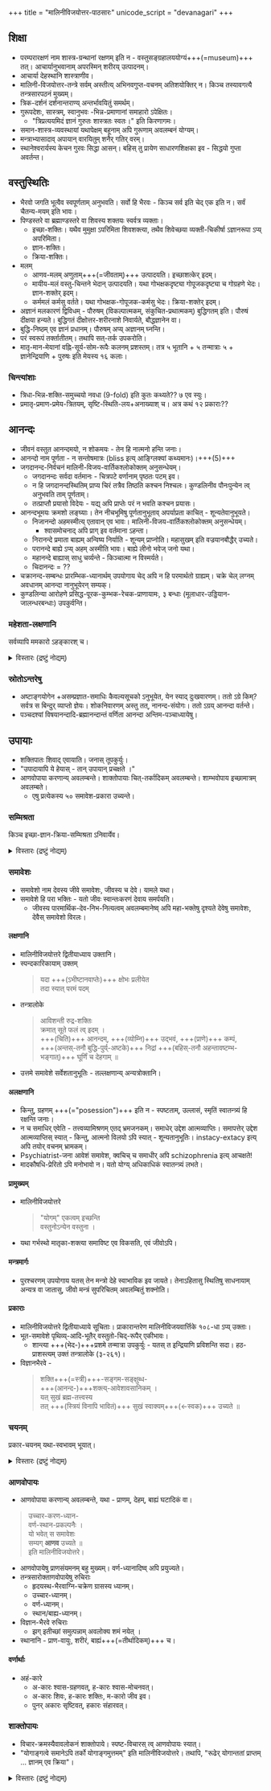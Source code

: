 +++
title = "मालिनीविजयोत्तर-पाठसारः"
unicode_script = "devanagari"
+++

## शिक्षा
- परम्परारक्षणं नाम शास्त्र-ग्रन्थानां रक्षणम् इति न - वस्तुसङ्ग्रहालययोग्यं+++(=museum)+++ तत्। आचार्यानुभवानाम् अपरस्मिन् शरीरय् उत्पादनम्।
- आचार्या देहस्थानि शास्त्राणीव।
- मालिनी-विजयोत्तर-तन्त्रे सर्वम् अस्तीत्य् अभिनवगुप्त-वचनम् अतिशयोक्तिर् न। किञ्च तस्यावगत्यै तन्त्रसारपठनं मुख्यम्। 
- त्रिक-दर्शनं दर्शनान्तराण्य् अन्तर्भावयितुं समर्थम्।
- गुरूपदेशः, सास्त्रम्, स्वानुभवः -भिन्न-प्रमाणानां समाहारो ऽपेक्षितः।
  - "त्रिप्रत्ययमिदं ज्ञानं गुरुतः शास्त्रतः स्वतः।" इति किरणागमः।
- समान-शास्त्र-व्यवस्थायां यथापेक्षम् बहूनाम् अपि गुरूणाम् अवलम्बनं योग्यम्। 
- मन्त्राभ्यासादाव् अपायान् वारयितुम् शनैर् गतिर् वरम्।  
- स्थानेश्वरार्यस्य केचन गुरवः सिद्धा आसन्। बहिस् तु प्रायेण साधारणशिक्षका इव - सिद्धयो गुप्ता अवर्तन्त।

## वस्तुस्थितिः
- भैरवो जगति भूत्वैव स्वपूर्णताम् अनुभवति। सर्वो हि भैरवः - किञ्च सर्व इति चेद् एक इति न। सर्वं चैतन्य-मयम् इति भावः।
- पिण्डस्तरे वा ब्रह्माण्डस्तरे वा शिवस्य शक्तयः स्वर्वत्र व्यक्ताः।
  - इच्छा-शक्तिः। यथैव मुमुक्षा ऽपरिमिता शिवशक्त्या, तथैव शिवेच्छया व्यक्ती-चिकीर्षा ऽज्ञानरूपा ऽप्य् अपरिमिता।
  - ज्ञान-शक्तिः। 
  - क्रिया-शक्तिः। 
- मलम्
  - आणव-मलम् अणुताम्+++(=जीवताम्)+++ उत्पादयति। इच्छाशत्केर् इदम्।
  - मायीय-मलं वस्तु-चिन्तने भेदान् उत्पादयति। यथा गोभक्षकदृष्ट्या गोपूजकदृष्ट्या च गोग्रहणे भेदः। ज्ञान-शक्तेर् इदम्।
  - कर्ममलं कर्मसु वर्तते। यथा गोभक्षक-गोपूजक-कर्मसु भेदः। क्रिया-शक्तेर् इदम्।
- अज्ञानं मलकारणं द्विविधम् - पौरुषम् (विकल्पात्मकम्, संकुचित-प्रथात्मकम्) बुद्धिगतम् इति। पौरुषं दीक्षया हन्यते। बुद्धिगतं दीक्षोत्तर-शरीरनाशे निवार्यते, बौद्धज्ञानेन वा।  
- बुद्धि-निष्ठम् एव ज्ञानं प्रधानम्। पौरुषम् अप्य् अज्ञानम् घ्नन्ति।
- परं स्वरूपं तर्क्तातीतम्। तथापि सत्-तर्क उपकरोति।
- मातृ-मान-मेयानां वह्नि-सूर्य-सोम-रूपैः कलनम् प्रशस्तम्। तत्र ५ भूतानि + ५ तन्मात्राः ५ + ज्ञानेन्द्रियाणि + पुरुषः इति मेयस्य १६ कलाः। 

### चिन्त्यांशाः
- त्रिधा-भिन्न-शक्ति-समुच्चयो नवधा (9-fold) इति कुतः कथ्यते?? ७ एव स्युः। 
- प्रमातृ-प्रमाण-प्रमेय-त्रितयम्, सृष्टि-स्थिति-लय+अनाख्याश् च। अत्र कथं १२ प्रकाराः??

## आनन्दः
- जीवनं वस्तुत आनन्दमयो, न शोकमयः - तेन हि नात्मनो हन्ति जनाः।
- आनन्दो नाम पूर्णता - न सन्तोषमात्रः (bliss इत्य् आङ्ग्लिक्यां कथ्यमानः)।+++(5)+++
- जगदानन्द-निर्वचनं मालिनी-विजय-वार्तिकश्लोकोक्तम् अनुसन्धेयम्।
  - जगदानन्दः सर्वदा वर्तमानः - चित्रपटे वर्णानाम् पृष्ठतः पटम् इव।
  - न हि जगदानन्दस्थितिम् प्राप्य चिरं तत्रैव तिष्ठति कश्चन निश्चलः। कुण्डलिनीव पौनःपुन्येन त्व् अनुभवति ताम् पूर्णताम्।
  - तत्प्राप्तौ प्रयासो विदेयः - यद्य् अपि प्राप्तेः परं न भवति कश्चन प्रयासः।
- आनन्दभूमयः क्रमशो लङ्घ्याः। तेन नीचभूमिषु पूर्णतानुभूताव् अपर्याप्रता काचित् - शून्यतेवानुभूयते।
  - निजानन्दो अहमस्मीत्य् एतावान् एव भावः। मालिनी-विजय-वार्तिकश्लोकोक्तम् अनुसन्धेयम्।
    - श्वासमोचनाद् अपि प्राग् इव वर्तमाना ऽहन्ता।
  - निरानन्दे प्रमाता बाह्यम् अन्विष्य निर्याति - शून्यम् प्राप्नोति। महासुखम् इति वज्रयानबौद्धैर् उच्यते।
  - परानन्दे बाह्ये ऽप्य् अहम् अस्मीति भावः। बाह्ये लीनो भवेज् जनो यथा।
  - महानन्दे बाह्यास् साधु चर्व्यन्ते - किञ्चात्मा न विस्मर्यते।
  - चिदानन्दः = ??
- चक्रानन्द-सम्बन्धः प्रारम्भिक-ध्यानार्थम् उपयोगाय चेद् अपि न हि परमार्थतो ग्राह्यम्। चक्रे चेल् लग्नम् अवधानम् आनन्दा नानुभूयेरन् सम्यक्।
- कुण्डलिन्या आरोहणे प्रसिद्ध-पूरक-कुम्भक-रेचक-प्राणायामः, ३ बन्धाः (मूलाधार-उड्डियान-जालन्धरबन्धाः) उपकुर्वन्ति।

### महेशता-लक्षणानि
सर्वव्यापि ममकारो ऽहङ्कारश् च। 

<details><summary>विस्तारः (द्रष्टुं नोद्यम्)</summary>

- मालिनीविजयोत्तरोक्तो भावः -
  > अहम् एव परं तत्त्वं  
  > मयि सर्वम् इदं जगत् ।
- ईश्वरप्रत्यभिज्ञाकारिकायाम्
  > सर्वो ममायं विभव  
  इत्येवं परिजानतः।  
  विश्वात्मनो विकल्पानां  
  प्रसरे ऽपि महेशता  ॥

#### शिवदृष्टौ
> सङ्कल्प-प्रभवं सर्वं  
जगद् एतद् अनन्तकम् ।  
सर्वं ममेति निर्व्यूढे  
स्यात् तद् एक-मयो भवः

> सर्वाकाराभिमानेन  
ममेति-दृढ-सक्तिना ।  
सर्वाकार-समापत्तिर्  
अनन्तैवोपजायते ॥
</details>



### स्रोतोऽन्तरेषु
- अष्टाङ्गयोगेन +असम्प्रज्ञात-समाधिः कैवल्यसूचको ऽनुभूयेत, येन स्याद् दुःखवारणम्। ततो ऽग्रे किम्? सर्वत्र स बिन्दुर् व्याप्तो ज्ञेयः। शोकनिवारणम् अस्तु तत्, नानन्द-संयोगः। ततो ऽग्रय् आनन्दा वर्तन्ते।
- पञ्चदश्यां विषयानन्दादि-ब्रह्मानन्दान्तं वर्णिता आनन्दा अन्तिम-पञ्चाध्यायेषु। 

## उपायाः
- शक्तिपातः शिवाद् एवायाति। जनास् तूपकुर्युः। 
- "उपादायापि ये हेयास् - तान् उपायान् प्रचक्षते ।"
- आणवोपाया करणान्य् अवलम्बन्ते। शाक्तोपायाः चित्-तर्कादिकम् अवलम्बन्ते। शाम्भवोपाय इच्छामात्रम् अवलम्बते।
  - एषु प्रत्येकस्य ५० समावेश-प्रकारा उच्यन्ते।

### सम्मिश्रता
किञ्च इच्छा-ज्ञान-क्रिया-सम्मिश्रता ऽनिवार्येव। 

<details><summary>विस्तारः (द्रष्टुं नोद्यम्)</summary>

> क्रियादिकाः शक्तयस्,  
> ताः संविद्-रूपाधिका न हि ।

अपि च 

> न सोऽस्ति प्रत्ययो लोके यः शब्दानुगमं विना ।  
> अनुविद्धमिव ज्ञानं सर्वं शब्देन भासते ॥  
</details>




### समावेशः
- समावेशो नाम देवस्य जीवे समावेशः, जीवस्य च देवे। यामले यथा।
- समावेशे हि परा भक्तिः - यतो जीवः स्वान्तःकरणं देवाय समर्पयति।  
  - जीवस्य पारमार्थिक-देव-निभ-नित्यत्वम् अवलम्बमानेष्व् अपि महा-भक्तेषु दृश्यते देवेषु समावेशः, देवैस् समावेशो विरलः। 

#### लक्षणानि
- मालिनीविजयोत्तरे द्वितीयाध्याय उक्तानि।
- स्पन्दकारिकायाम् उक्तम्  
  > यदा +++(ऽभीष्टानवाप्तेः)+++ क्षोभः प्रलीयेत  
  > तदा स्यात् परमं पदम्
- तन्त्रालोके    
  > आविशन्ती रुद्र-शक्तिः  
  क्रमात् सूते फलं त्व् इदम् ।  
  +++(चिति)+++ आनन्दम्, +++(व्योम्नि)+++ उद्भवं, +++(प्राणे)+++ कम्पं,  
  +++(अन्तस्-तनौ बुद्धि-पुर्य्-अष्टके)+++ निद्रां +++(बहिस्-तनौ अहन्तावष्टम्भ-भङ्गात्)+++  घूर्णिं च देहगाम् ॥
- उत्तमे समावेशे सर्वेशतानुभूतिः - तल्लक्षणान्य् अन्यत्रोक्तानि। 

#### अलक्षणानि
- किन्तु, ग्रहणम् +++(="posession")+++ इति न - स्पष्टताम्, उल्लासं, स्मृतिं स्वातन्त्र्यं हि रक्षन्ति जनाः।
- न च समाधिर् एवेति - तत्त्वव्यामिश्रणम् एतद् भ्रमजनकम्। समाधेर् उद्देश आत्मव्याप्तिः। समापत्तेर् उद्देश आत्मव्याप्तिस् स्यात् - किन्तु, आत्मनो विलयो ऽपि स्यात् - शून्यतानुभूतिः। instacy-extacy इत्य् अपि तयोर् वचनम् भ्रामकम्।
- Psychiatrist-जना आवेशं समावेश, क्वचिच् च समाधीर् अपि schizophrenia इत्य् आचक्षते!  
- मादकौषधि-प्रेरितो ऽपि मनोभावो न। यतो योग्य् अधिकाधिकं स्वातन्त्र्यं लभते।


#### प्रामुख्यम्
- मालिनीविजयोत्तरे 
  > "योगम्" एकत्वम् इच्छन्ति  
  > वस्तुनोऽन्येन वस्तुना ।
- यथा गर्भस्थो मातृका-शक्त्या समाविष्ट एव विकसति, एवं जीवोऽपि। 

#### मन्त्रमार्गः
- पुरश्चरणम् उपयोगाय यतस् तेन मन्त्रो देहे स्वाभाविक इव जायते। तेनाऽहितासु स्थितिषु साधनायाम् अन्यत्र वा जातासु, जीवो मन्त्रं सुपरिचितम् अवलम्बितुं शक्नोति।

#### प्रकाराः
- मालिनीविजयोत्तरे द्वितीयाध्याये सूचिताः। प्राकारान्तरेण मालिनीविजयवार्त्तिके १०८-धा ऽप्य् उक्ताः।
- भूत-समावेशे पृथिव्य्-आदि-भूतैर् वस्तुतो-चिद्-रूपैर् एकीभावः।
  - शान्त्या +++(भेद-)+++प्रशमे तन्मात्रा उपकुर्युः - यतस् त इन्द्रियाणि प्रविशन्ति सदा। हठ-प्राशस्त्यम् उक्तं तन्त्रालोके (३-२६१)।
- विज्ञानभैरवे - 
  > शक्ति+++(=स्त्री)+++-सङ्गम-सङ्क्षुब्ध-  
  > +++(आनन्द-)+++शक्त्य्-आवेशावसानिकम् ।  
  > यत् सुखं ब्रह्म-तत्त्वस्य  
  तत् +++(स्त्रियं विनापि भावितं)+++ सुखं स्वाक्यम्+++(←स्वक)+++ उच्यते ॥

### चयनम्
प्रकार-चयनम् यथा-स्वभावम् भूयात्। 

<details><summary>विस्तारः (द्रष्टुं नोद्यम्)</summary>
उपाये नाग्रहः कार्य,  
उपेया भैरवी स्थितिः।  
यासौ स्वसंवित् ताम् एव,  
सर्वोपायां समाविशेत्।

मालिनीविजयवार्त्तिके यथा -

यत् किञ्चिन् मानसाह्लादि  
यत्र क्वापीन्द्रिय-स्थितौ ।  
योज्यते बोध-सद्-ब्रह्म-  
धाम्नि ब्रह्म-विलात्मनि ॥१२४॥

आत्मानुसारि-सद्भाव-  
समावेश-दशाऽऽश्रयात् ।  
तत् तत् पर-कुलेशान+++(←आत्म)+++-  
शक्ति+++(←मनो-बुद्धीन्द्रिय)+++-चक्रार्चना-क्रमे ॥१२५॥

प्रयात्य् एवाप्रयत्नेन  
करणत्वं स्वभावतः ।

</details>


### आणवोपायः
- आणवोपाया करणान्य् अवलम्बन्ते, यथा - प्राणम्, देहम्, बाह्यं घटादिकं वा। 

> उच्चार-करण-ध्यान-  
> वर्ण-स्थान-प्रकल्पनैः ।  
> यो भवेत् स समावेशः  
> सम्यग् **आणव** उच्यते ॥  
> इति मालिनीविजयोत्तरे। 

- आणवोपायेषु प्राणसंयमनम् बहु मुख्यम्। वर्ण-ध्यानादिष्व् अपि प्रयुज्यते। 
- तन्त्रसारोक्ताणवोपायेषु रुचिराः 
  - हृदयस्थ-भैरवाग्नि-चक्रेण ग्रासस्य ध्यानम्।
  - उच्चार-ध्यानम्।
  - वर्ण-ध्यानम्। 
  - स्थान/बाह्य-ध्यानम्। 
- विज्ञान-भैरवे रुचिराः
  - झग् इतीच्छां समुत्पन्नाम् अवलोक्य शमं नयेत् ।
- स्थानानि - प्राण-वायुः, शरीरं, बाह्यं+++(=तीर्थादिकम्)+++ च।

#### वर्णार्थाः
- अहं-कारे 
  - अ-कारः श्वास-ग्रहणवत्, ह-कारः श्वास-मोचनवत्। 
  - अ-कारः शिवः, ह-कारः शक्तिः, म-कारो जीव इव। 
  - पुनर् अकारः सृष्टिवत्, हकारः संहारवत्। 

### शाक्तोपायः
- विचार-क्रमस्यैवावलोकनं शाक्तोपाये। स्पष्ट-विचारस् त्व् आणवोपायः स्यात्।  
- "योगाङ्गत्वे समानेऽपि तर्को योगाङ्गमुत्तमम्" इति मालिनीविजयोत्तरे। तथापि, "रूढेर् योगान्ततां प्राप्तम् … ज्ञानम् एव क्रिया"।

<details><summary>विस्तारः (द्रष्टुं नोद्यम्)</summary>

मालिनीविजयोत्तरे - 

> उच्चार-रहितं वस्तु  
> चेतसैव विचिन्तयन् ।  
> यं समावेशम् आप्नोति  
> **शाक्तः** सोऽत्राभिधीयते ॥
</details>


